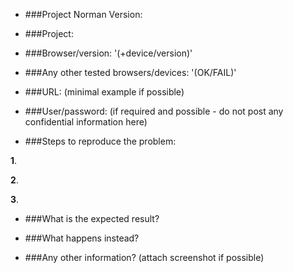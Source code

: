 + ###Project Norman Version:


+ ###Project:


+ ###Browser/version: '(+device/version)'


+ ###Any other tested browsers/devices:  '(OK/FAIL)'


+ ###URL:   (minimal example if possible)


+ ###User/password:    (if required and possible - do not post any confidential information here)


+ ###Steps to reproduce the problem:


**1**.

**2**.

**3**.


+ ###What is the expected result?

 
+ ###What happens instead?


+ ###Any other information? (attach screenshot if possible)
